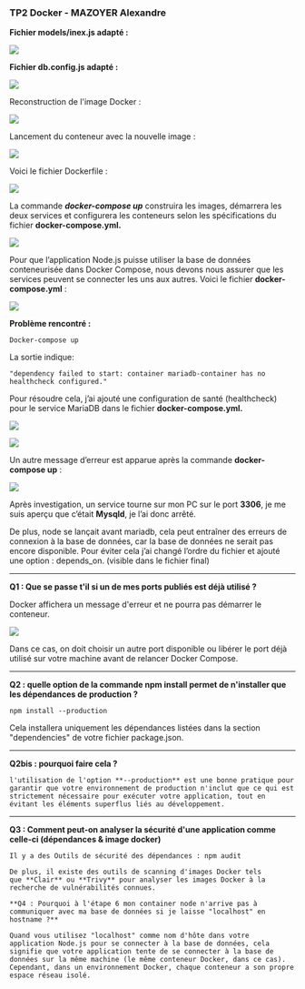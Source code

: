 ### **TP2 Docker - MAZOYER Alexandre**

**Fichier models/inex.js adapté :**

[![](https://github.com/amaz974/Docker/raw/main/Compte%20rendu-TP2/Aspose.Words.c4f4ec50-e611-49d2-bc10-f1a09b745afd.001.jpeg)](https://github.com/amaz974/Docker/blob/main/Compte%20rendu-TP2/Aspose.Words.c4f4ec50-e611-49d2-bc10-f1a09b745afd.001.jpeg)

**Fichier db.config.js adapté :**

[![](https://github.com/amaz974/Docker/raw/main/Compte%20rendu-TP2/Aspose.Words.c4f4ec50-e611-49d2-bc10-f1a09b745afd.002.jpeg)](https://github.com/amaz974/Docker/blob/main/Compte%20rendu-TP2/Aspose.Words.c4f4ec50-e611-49d2-bc10-f1a09b745afd.002.jpeg)

Reconstruction de l'image Docker :

[![](https://github.com/amaz974/Docker/raw/main/Compte%20rendu-TP2/Aspose.Words.c4f4ec50-e611-49d2-bc10-f1a09b745afd.003.jpeg)](https://github.com/amaz974/Docker/blob/main/Compte%20rendu-TP2/Aspose.Words.c4f4ec50-e611-49d2-bc10-f1a09b745afd.003.jpeg)

Lancement du conteneur avec la nouvelle image :

[![](https://github.com/amaz974/Docker/raw/main/Compte%20rendu-TP2/Aspose.Words.c4f4ec50-e611-49d2-bc10-f1a09b745afd.004.png)](https://github.com/amaz974/Docker/blob/main/Compte%20rendu-TP2/Aspose.Words.c4f4ec50-e611-49d2-bc10-f1a09b745afd.004.png)

Voici le fichier Dockerfile :

[![](https://github.com/amaz974/Docker/raw/main/Compte%20rendu-TP2/Aspose.Words.c4f4ec50-e611-49d2-bc10-f1a09b745afd.005.jpeg)](https://github.com/amaz974/Docker/blob/main/Compte%20rendu-TP2/Aspose.Words.c4f4ec50-e611-49d2-bc10-f1a09b745afd.005.jpeg)

La commande _**docker-compose up**_ construira les images, démarrera les deux services et configurera les conteneurs selon les spécifications du fichier **docker-compose.yml.**

[![](https://github.com/amaz974/Docker/raw/main/Compte%20rendu-TP2/Aspose.Words.c4f4ec50-e611-49d2-bc10-f1a09b745afd.006.jpeg)](https://github.com/amaz974/Docker/blob/main/Compte%20rendu-TP2/Aspose.Words.c4f4ec50-e611-49d2-bc10-f1a09b745afd.006.jpeg)

Pour que l’application Node.js puisse utiliser la base de données conteneurisée dans Docker Compose, nous devons nous assurer que les services peuvent se connecter les uns aux autres. Voici le fichier **docker-compose.yml** :

[![](https://github.com/amaz974/Docker/raw/main/Compte%20rendu-TP2/Aspose.Words.c4f4ec50-e611-49d2-bc10-f1a09b745afd.007.jpeg)](https://github.com/amaz974/Docker/blob/main/Compte%20rendu-TP2/Aspose.Words.c4f4ec50-e611-49d2-bc10-f1a09b745afd.007.jpeg)

**Problème rencontré :** 
```shell
Docker-compose up
```


La sortie indique:

```shell
"dependency failed to start: container mariadb-container has no healthcheck configured."
```

Pour résoudre cela, j’ai ajouté une configuration de santé (healthcheck) pour le service MariaDB dans le fichier **docker-compose.yml.**

[![](https://github.com/amaz974/Docker/raw/main/Compte%20rendu-TP2/Aspose.Words.c4f4ec50-e611-49d2-bc10-f1a09b745afd.008.png)](https://github.com/amaz974/Docker/blob/main/Compte%20rendu-TP2/Aspose.Words.c4f4ec50-e611-49d2-bc10-f1a09b745afd.008.png)

[![](https://github.com/amaz974/Docker/raw/main/Compte%20rendu-TP2/Aspose.Words.c4f4ec50-e611-49d2-bc10-f1a09b745afd.009.png)](https://github.com/amaz974/Docker/blob/main/Compte%20rendu-TP2/Aspose.Words.c4f4ec50-e611-49d2-bc10-f1a09b745afd.009.png)

Un autre message d’erreur est apparue après la commande **docker-compose up** :

[![](https://github.com/amaz974/Docker/raw/main/Compte%20rendu-TP2/Aspose.Words.c4f4ec50-e611-49d2-bc10-f1a09b745afd.010.png)](https://github.com/amaz974/Docker/blob/main/Compte%20rendu-TP2/Aspose.Words.c4f4ec50-e611-49d2-bc10-f1a09b745afd.010.png)

Après investigation, un service tourne sur mon PC sur le port **3306**, je me suis aperçu que c’était **Mysqld**, je l’ai donc arrêté.

De plus, node se lançait avant mariadb, cela peut entraîner des erreurs de connexion à la base de données, car la base de données ne serait pas encore disponible. Pour éviter cela j’ai changé l’ordre du fichier et ajouté une option : depends_on. (visible dans le fichier final)

---
**Q1 : Que se passe t'il si un de mes ports publiés est déjà utilisé ?**

Docker affichera un message d'erreur et ne pourra pas démarrer le conteneur.

[![](https://github.com/amaz974/Docker/raw/main/Compte%20rendu-TP2/Aspose.Words.c4f4ec50-e611-49d2-bc10-f1a09b745afd.011.png)](https://github.com/amaz974/Docker/blob/main/Compte%20rendu-TP2/Aspose.Words.c4f4ec50-e611-49d2-bc10-f1a09b745afd.011.png)

Dans ce cas, on doit choisir un autre port disponible ou libérer le port déjà utilisé sur votre machine avant de relancer Docker Compose.

---
**Q2 : quelle option de la commande npm install permet de n'installer que les dépendances de production ?**

```shell
npm install --production
```
Cela installera uniquement les dépendances listées dans la section "dependencies" de votre fichier package.json.

---
**Q2bis : pourquoi faire cela ?**

```
l'utilisation de l'option **--production** est une bonne pratique pour garantir que votre environnement de production n'inclut que ce qui est strictement nécessaire pour exécuter votre application, tout en évitant les éléments superflus liés au développement.
```

---

**Q3 : Comment peut-on analyser la sécurité d'une application comme celle-ci (dépendances & image docker)**

```
Il y a des Outils de sécurité des dépendances : npm audit

De plus, il existe des outils de scanning d'images Docker tels que **Clair** ou **Trivy** pour analyser les images Docker à la recherche de vulnérabilités connues.

**Q4 : Pourquoi à l'étape 6 mon container node n'arrive pas à communiquer avec ma base de données si je laisse "localhost" en hostname ?**

Quand vous utilisez "localhost" comme nom d'hôte dans votre application Node.js pour se connecter à la base de données, cela signifie que votre application tente de se connecter à la base de données sur la même machine (le même conteneur Docker, dans ce cas). Cependant, dans un environnement Docker, chaque conteneur a son propre espace réseau isolé.
```
